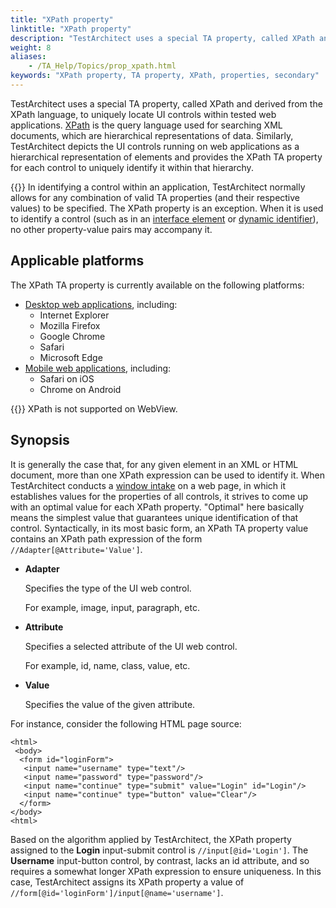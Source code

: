 ```yaml
--- 
title: "XPath property"
linktitle: "XPath property"
description: "TestArchitect uses a special TA property, called XPath and derived from the XPath language, to uniquely locate UI controls within tested web applications."
weight: 8
aliases: 
    - /TA_Help/Topics/prop_xpath.html
keywords: "XPath property, TA property, XPath, properties, secondary"
---
```


TestArchitect uses a special TA property, called XPath and derived from the XPath language, to uniquely locate UI controls within tested web applications. [XPath](https://www.w3schools.com/xml/xpath_syntax.asp) is the query language used for searching XML documents, which are hierarchical representations of data. Similarly, TestArchitect depicts the UI controls running on web applications as a hierarchical representation of elements and provides the XPath TA property for each control to uniquely identify it within that hierarchy.

{{<important>}} In identifying a control within an application, TestArchitect normally allows for any combination of valid TA properties \(and their respective values\) to be specified. The XPath property is an exception. When it is used to identify a control \(such as in an [interface element](/TA_Glossary/Topics/glossaryInterfaceElement.html) or [dynamic identifier](/TA_Glossary/Topics/glossaryDynamicIdentifier.html)\), no other property-value pairs may accompany it.

## Applicable platforms

The XPath TA property is currently available on the following platforms:

-   [Desktop web applications](/TA_Automation/Topics/Web_automation.html), including:
    -   Internet Explorer
    -   Mozilla Firefox
    -   Google Chrome
    -   Safari
    -   Microsoft Edge
-   [Mobile web applications](/TA_Automation/Topics/aut_app_testing_mobile_web.html), including:
    -   Safari on iOS
    -   Chrome on Android

{{<restriction>}} XPath is not supported on WebView.


## Synopsis

It is generally the case that, for any given element in an XML or HTML document, more than one XPath expression can be used to identify it. When TestArchitect conducts a [window intake](/TA_Glossary/Topics/glossaryWindowIntake.html) on a web page, in which it establishes values for the properties of all controls, it strives to come up with an optimal value for each XPath property. "Optimal" here basically means the simplest value that guarantees unique identification of that control. Syntactically, in its most basic form, an XPath TA property value contains an XPath path expression of the form `//Adapter[@Attribute='Value']`.

-   **Adapter**

    Specifies the type of the UI web control.

    For example, image, input, paragraph, etc.

-   **Attribute**

    Specifies a selected attribute of the UI web control.

    For example, id, name, class, value, etc.

-   **Value**

    Specifies the value of the given attribute.


For instance, consider the following HTML page source:

```
<html>
 <body>
  <form id="loginForm">
   <input name="username" type="text"/>
   <input name="password" type="password"/>
   <input name="continue" type="submit" value="Login" id="Login"/>
   <input name="continue" type="button" value="Clear"/>
  </form>
</body>
<html>
```

Based on the algorithm applied by TestArchitect, the XPath property assigned to the **Login** input-submit control is `//input[@id='Login']`. The **Username** input-button control, by contrast, lacks an id attribute, and so requires a somewhat longer XPath expression to ensure uniqueness. In this case, TestArchitect assigns its XPath property a value of `//form[@id='loginForm']/input[@name='username']`.


